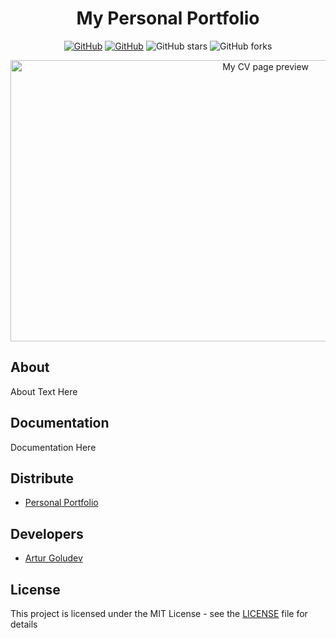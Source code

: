 <h1 align="center"> My Personal Portfolio</h1>

<div align="center">

 [![GitHub](https://img.shields.io/github/license/PrisonBreak8/artur-front-end?color=red)](https://github.com/PrisonBreak8/artur-front-end/blob/main/LICENSE) [![GitHub](https://img.shields.io/badge/Version-v1.0(Alpha)-brightgreen)](https://prisonbreak8.github.io/artur-front-end/artur-front-end/home.html)  ![GitHub stars](https://img.shields.io/github/stars/PrisonBreak8/artur-front-end) ![GitHub forks](https://img.shields.io/github/forks/PrisonBreak8/artur-front-end)
 
</div>


<p align="center">
    <img src="https://github.com/PrisonBreak8/artur-front-end/blob/main/hero-prev.png" alt="My CV page preview" width="800" height="450">
</p>


## About

About Text Here

## Documentation

Documentation Here

## Distribute

- [Personal Portfolio](https://prisonbreak8.github.io/artur-front-end/artur-front-end/home.html)


## Developers

- [Artur Goludev](https://github.com/PrisonBreak8)

## License
This project is licensed under the MIT License - see the [LICENSE](LICENSE) file for details
